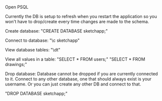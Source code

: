 Open PSQL

Currently the DB is setup to refresh when you restart the application
so you won't have to drop/create every time changes are made to the schema.

Create database:
"CREATE DATABASE sketchapp;"

Connect to database:
"\c sketchapp"

View database tables:
"\dt"

View all values in a table:
"SELECT * FROM users;"
"SELECT * FROM drawings;"

Drop database:
Database cannot be dropped if you are currently connected to it.
Connect to any other database, one that should always exist is your username.
Or you can just create any other DB and connect to that.

"DROP DATABASE sketchapp;"
